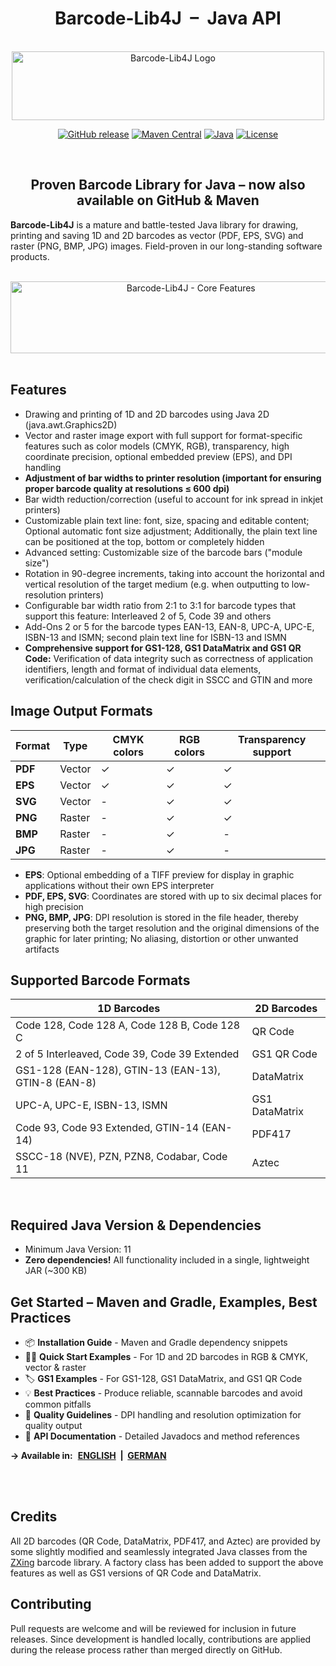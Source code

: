 <h1 align="center">Barcode-Lib4J &nbsp;&ndash;&nbsp; Java API</h1>
<br>
<div align="center">
  <img width="500" height="110" src="https://github.com/user-attachments/assets/ec774370-63be-4db3-9cb4-e6561918a807" alt="Barcode-Lib4J Logo">

  [![GitHub release](https://img.shields.io/github/release/vws-java/Barcode-Lib4J.svg)](https://github.com/vws-java/Barcode-Lib4J/releases)
  [![Maven Central](https://img.shields.io/maven-central/v/de.vwsoft/barcodelib4j.svg)](https://central.sonatype.com/artifact/de.vwsoft/barcodelib4j)
  [![Java](https://img.shields.io/badge/Java-11%2B-blue.svg)](https://www.oracle.com/java/)
  [![License](https://img.shields.io/badge/License-Apache%202.0-blue.svg)](https://opensource.org/licenses/Apache-2.0)

</div>
<br>

<h2 align="center">Proven Barcode Library for Java &ndash; now also available on GitHub & Maven</h2>

**Barcode-Lib4J** is a mature and battle-tested Java library for drawing, printing and saving 1D and 2D barcodes as vector (PDF, EPS, SVG) and raster (PNG, BMP, JPG) images. Field-proven in our long-standing software products.

<br>
<div align="center">
  <img width="780" height="160" style="width:35.1rem;height:7.2rem" src="https://github.com/user-attachments/assets/83189a55-22ff-46d5-88b4-e7f2d6f13ee3" alt="Barcode-Lib4J - Core Features">
</div>

<br>

## Features
- Drawing and printing of 1D and 2D barcodes using Java 2D (java.awt.Graphics2D)
- Vector and raster image export with full support for format-specific features such as color models (CMYK, RGB), transparency, high coordinate precision, optional embedded preview (EPS), and DPI handling
- **Adjustment of bar widths to printer resolution (important for ensuring proper barcode quality at resolutions ≤ 600 dpi)**
- Bar width reduction/correction (useful to account for ink spread in inkjet printers)
- Customizable plain text line: font, size, spacing and editable content; Optional automatic font size adjustment; Additionally, the plain text line can be positioned at the top, bottom or completely hidden
- Advanced setting: Customizable size of the barcode bars ("module size")
- Rotation in 90-degree increments, taking into account the horizontal and vertical resolution of the target medium (e.g. when outputting to low-resolution printers)
- Configurable bar width ratio from 2:1 to 3:1 for barcode types that support this feature: Interleaved 2 of 5, Code 39 and others
- Add-Ons 2 or 5 for the barcode types EAN-13, EAN-8, UPC-A, UPC-E, ISBN-13 and ISMN; second plain text line for ISBN-13 and ISMN
- **Comprehensive support for GS1-128, GS1 DataMatrix and GS1 QR Code:** Verification of data integrity such as correctness of application identifiers, length and format of individual data elements, verification/calculation of the check digit in SSCC and GTIN and more

## Image Output Formats
| Format | Type | CMYK colors | RGB colors | Transparency support |
|--------|---------------|------|-----|---------------------------|
| **PDF** | Vector | ✓ | ✓ | ✓ |
| **EPS** | Vector | ✓ | ✓ | ✓ |
| **SVG** | Vector | - | ✓ | ✓ |
| **PNG** | Raster | - | ✓ | ✓ |
| **BMP** | Raster | - | ✓ | - |
| **JPG** | Raster | - | ✓ | - |
- **EPS**: Optional embedding of a TIFF preview for display in graphic applications without their own EPS interpreter
- **PDF, EPS, SVG**: Coordinates are stored with up to six decimal places for high precision
- **PNG, BMP, JPG**: DPI resolution is stored in the file header, thereby preserving both the target resolution and the original dimensions of the graphic for later printing; No aliasing, distortion or other unwanted artifacts

## Supported Barcode Formats
| 1D Barcodes | 2D Barcodes |
|-------------|-------------|
| Code 128, Code 128 A, Code 128 B, Code 128 C | QR Code |
| 2 of 5 Interleaved, Code 39, Code 39 Extended | GS1 QR Code |
| GS1-128 (EAN-128), GTIN-13 (EAN-13), GTIN-8 (EAN-8) | DataMatrix |
| UPC-A, UPC-E, ISBN-13, ISMN | GS1 DataMatrix |
| Code 93, Code 93 Extended, GTIN-14 (EAN-14) | PDF417 |
| SSCC-18 (NVE), PZN, PZN8, Codabar, Code 11 | Aztec |

<br>

## Required Java Version & Dependencies
- Minimum Java Version: 11
- **Zero dependencies!** All functionality included in a single, lightweight JAR (~300 KB)

## Get Started &ndash; Maven and Gradle, Examples, Best Practices
- 📦 **Installation Guide** - Maven and Gradle dependency snippets
- 🧑‍💻 **Quick Start Examples** - For 1D and 2D barcodes in RGB & CMYK, vector & raster
- 🏷️ **GS1 Examples** - For GS1-128, GS1 DataMatrix, and GS1 QR Code
- 💡 **Best Practices** - Produce reliable, scannable barcodes and avoid common pitfalls
- 📏 **Quality Guidelines** - DPI handling and resolution optimization for quality output
- 📖 **API Documentation** - Detailed Javadocs and method references

**→ Available in:** &nbsp;<b>[ENGLISH](https://www.vw-software.com/java-barcode-library/#get-started) &nbsp;|&nbsp; [GERMAN](https://www.vwsoft.de/barcode-library-for-java/#get-started)</b>

<br>
<br>

## Credits
All 2D barcodes (QR Code, DataMatrix, PDF417, and Aztec) are provided by some slightly modified and seamlessly integrated Java classes from the [ZXing](https://github.com/zxing/zxing) barcode library. A factory class has been added to support the above features as well as GS1 versions of QR Code and DataMatrix.

## Contributing
Pull requests are welcome and will be reviewed for inclusion in future releases. Since development is handled locally, contributions are applied during the release process rather than merged directly on GitHub.
